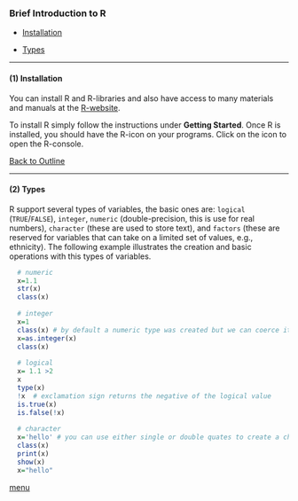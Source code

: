 <div id="Outline" />

### Brief Introduction to R

  * [Installation](#installation)  
  
  * [Types](#types)  

-------------------------------------------------------------------------------------------
<div id="installation" />

#### (1) Installation

You can install R and R-libraries and also have access to many materials and manuals at the [R-website](https://www.r-project.org/). 

To install R simply follow the instructions under **Getting Started**. Once R is installed, you should have the R-icon on your programs. Click on the icon to open the R-console.



[Back to Outline](#Outline)

-------------------------------------------------------------------------------------------

<div id="types" />

#### (2) Types

R support several types of variables, the basic ones are: `logical` (`TRUE`/`FALSE`), `integer`, `numeric` (double-precision, this is use for real numbers), `character` (these are used to store text), and `factors` (these are reserved for variables that can take on a limited set of values, e.g., ethnicity). The following example illustrates the creation and basic operations with this types of variables.

```r
  # numeric
  x=1.1
  str(x)
  class(x)
  
  # integer
  x=1
  class(x) # by default a numeric type was created but we can coerce it to integer
  x=as.integer(x)
  class(x)
  
  # logical
  x= 1.1 >2 
  x
  type(x)
  !x  # exclamation sign returns the negative of the logical value
  is.true(x)
  is.false(!x)
  
  # character
  x='hello' # you can use either single or double quates to create a character
  class(x)
  print(x)
  show(x)
  x="hello"
```

[menu](menu)  







